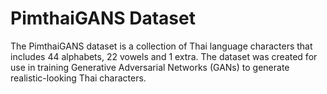 # PimthaiGANS Dataset

The PimthaiGANS dataset is a collection of Thai language characters that includes 44 alphabets, 22 vowels and 1 extra. The dataset was created for use in training Generative Adversarial Networks (GANs) to generate realistic-looking Thai characters.
